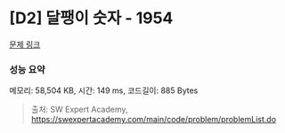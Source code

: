 # [D2] 달팽이 숫자 - 1954 

[문제 링크](https://swexpertacademy.com/main/code/problem/problemDetail.do?contestProbId=AV5PobmqAPoDFAUq) 

### 성능 요약

메모리: 58,504 KB, 시간: 149 ms, 코드길이: 885 Bytes



> 출처: SW Expert Academy, https://swexpertacademy.com/main/code/problem/problemList.do